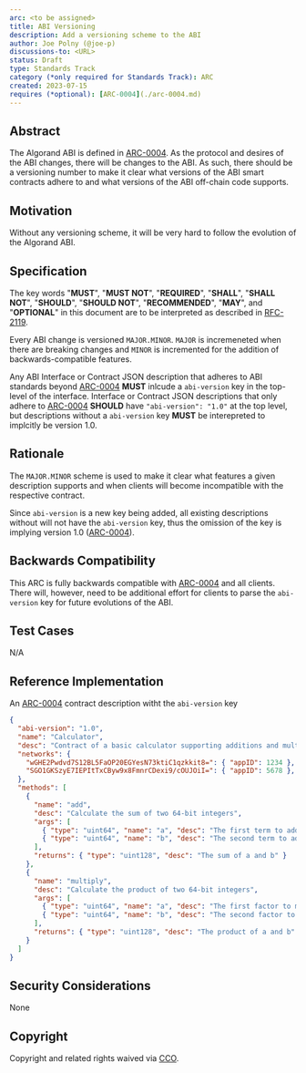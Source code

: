 ```yaml
---
arc: <to be assigned>
title: ABI Versioning
description: Add a versioning scheme to the ABI
author: Joe Polny (@joe-p)
discussions-to: <URL>
status: Draft
type: Standards Track
category (*only required for Standards Track): ARC
created: 2023-07-15
requires (*optional): [ARC-0004](./arc-0004.md)
---
```


## Abstract
The Algorand ABI is defined in [ARC-0004](./arc-0004.md). As the protocol and desires of the ABI changes, there will be changes to the ABI. As such, there should be a versioning number to make it clear what versions of the ABI smart contracts adhere to and what versions of the ABI off-chain code supports.

## Motivation
Without any versioning scheme, it will be very hard to follow the evolution of the Algorand ABI.

## Specification
The key words "**MUST**", "**MUST NOT**", "**REQUIRED**", "**SHALL**", "**SHALL NOT**", "**SHOULD**", "**SHOULD NOT**", "**RECOMMENDED**", "**MAY**", and "**OPTIONAL**" in this document are to be interpreted as described in <a href="https://www.ietf.org/rfc/rfc2119.txt">RFC-2119</a>.

Every ABI change is versioned `MAJOR.MINOR`. `MAJOR` is incremeneted when there are breaking changes and `MINOR` is incremented for the addition of backwards-compatible features.

Any ABI Interface or Contract JSON description that adheres to ABI standards beyond [ARC-0004](./arc-0004.md) **MUST** inlcude a `abi-version` key in the top-level of the interface. Interface or Contract JSON descriptions that only adhere to [ARC-0004](./arc-0004.md) **SHOULD** have `"abi-version": "1.0"` at the top level, but descriptions without a `abi-version` key **MUST** be interepreted to implcitly be version 1.0.

## Rationale
The `MAJOR.MINOR` scheme is used to make it clear what features a given description supports and when clients will become incompatible with  the respective contract.

Since `abi-version` is a new key being added, all existing descriptions without will not have the `abi-version` key, thus the omission of the key is implying version 1.0 ([ARC-0004](./arc-0004.md)).

## Backwards Compatibility
This ARC is fully backwards compatible with [ARC-0004](./arc-0004.md) and all clients. There will, however, need to be additional effort for clients to parse the `abi-version` key for future evolutions of the ABI.

## Test Cases
N/A

## Reference Implementation

An [ARC-0004](./arc-0004.md) contract description witht the `abi-version` key
```json
{
  "abi-version": "1.0",
  "name": "Calculator",
  "desc": "Contract of a basic calculator supporting additions and multiplications. Implements the Calculator interface.",
  "networks": {
    "wGHE2Pwdvd7S12BL5FaOP20EGYesN73ktiC1qzkkit8=": { "appID": 1234 },
    "SGO1GKSzyE7IEPItTxCByw9x8FmnrCDexi9/cOUJOiI=": { "appID": 5678 },
  },
  "methods": [
    {
      "name": "add",
      "desc": "Calculate the sum of two 64-bit integers",
      "args": [
        { "type": "uint64", "name": "a", "desc": "The first term to add" },
        { "type": "uint64", "name": "b", "desc": "The second term to add" }
      ],
      "returns": { "type": "uint128", "desc": "The sum of a and b" }
    },
    {
      "name": "multiply",
      "desc": "Calculate the product of two 64-bit integers",
      "args": [
        { "type": "uint64", "name": "a", "desc": "The first factor to multiply" },
        { "type": "uint64", "name": "b", "desc": "The second factor to multiply" }
      ],
      "returns": { "type": "uint128", "desc": "The product of a and b" }
    }
  ]
}
```

## Security Considerations
None

## Copyright
Copyright and related rights waived via <a href="https://creativecommons.org/publicdomain/zero/1.0/">CCO</a>.
